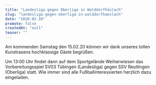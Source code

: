 ```yaml
---
title: "Landesliga gegen Oberliga in Walddorfhäslach"
slug: "landesliga-gegen-oberliga-in-walddorfhaeslach"
date: "2020-02-10"
promote: false
createdAt: "null"
teaser: ""
---
```

Am kommenden Samstag den 15.02.20 können wir dank unseres tollen Kunstrasens hochklassige Gäste begrüßen.


Um 13:00 Uhr findet dann auf dem Sportgelände Weiherwiesen das Vorbereitungsspiel SV03 Tübingen (Landesliga) gegen SSV Reutlingen (Oberliga) statt. Wie immer sind alle Fußballinteressierten herzlich dazu eingeladen.

